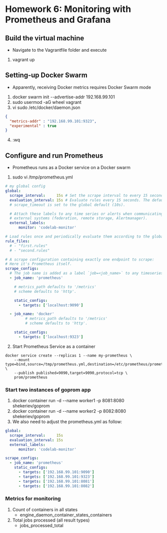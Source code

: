 # Homework 6: Monitoring with Prometheus and Grafana

## Build the virtual machine
* Navigate to the Vagrantfile folder and execute
1. vagrant up

## Setting-up Docker Swarm
* Apparently, receiving Docker metrics requires Docker Swarm mode

1. docker swarm init --advertise-addr 192.168.99.101
2. sudo usermod -aG wheel vagrant
3. vi sudo /etc/docker/daemon.json
``` json
{
  "metrics-addr" : "192.168.99.101:9323",
  "experimental" : true
}
```
4. :wq

## Configure and run Prometheus
* Prometheus runs as a Docker service on a Docker swarm

1. sudo vi /tmp/prometheus.yml
``` yml
# my global config
global:
  scrape_interval:     15s # Set the scrape interval to every 15 seconds. Default is every 1 minute.
  evaluation_interval: 15s # Evaluate rules every 15 seconds. The default is every 1 minute.
  # scrape_timeout is set to the global default (10s).

  # Attach these labels to any time series or alerts when communicating with
  # external systems (federation, remote storage, Alertmanager).
  external_labels:
      monitor: 'codelab-monitor'

# Load rules once and periodically evaluate them according to the global 'evaluation_interval'.
rule_files:
  # - "first.rules"
  # - "second.rules"

# A scrape configuration containing exactly one endpoint to scrape:
# Here it's Prometheus itself.
scrape_configs:
  # The job name is added as a label `job=<job_name>` to any timeseries scraped from this config.
  - job_name: 'prometheus'

    # metrics_path defaults to '/metrics'
    # scheme defaults to 'http'.

    static_configs:
      - targets: ['localhost:9090']

  - job_name: 'docker'
         # metrics_path defaults to '/metrics'
         # scheme defaults to 'http'.

    static_configs:
      - targets: ['localhost:9323']
```
2. Start Prometheus Service as a container
``` shell
docker service create --replicas 1 --name my-prometheus \
    --mount type=bind,source=/tmp/prometheus.yml,destination=/etc/prometheus/prometheus.yml \
    --publish published=9090,target=9090,protocol=tcp \
    prom/prometheus
```

### Start two instances of goprom app
1. docker container run -d --name worker1 -p 8081:8080 shekeriev/goprom
2. docker container run -d --name worker2 -p 8082:8080 shekeriev/goprom
3. We also need to adjust the prometheus.yml as follow:
``` yml
global:
  scrape_interval:     15s 
  evaluation_interval: 15s 
  external_labels:
      monitor: 'codelab-monitor'

scrape_configs:
  - job_name: 'prometheus'
    static_configs:
      - targets: ['192.168.99.101:9090']
      - targets: ['192.168.99.101:9323']
      - targets: ['192.168.99.101:8081']
      - targets: ['192.168.99.101:8082']

```


### Metrics for monitoring
1. Count of containers in all states
    - engine_daemon_container_states_containers
2. Total jobs processed (all result types)
    - jobs_processed_total

## 

